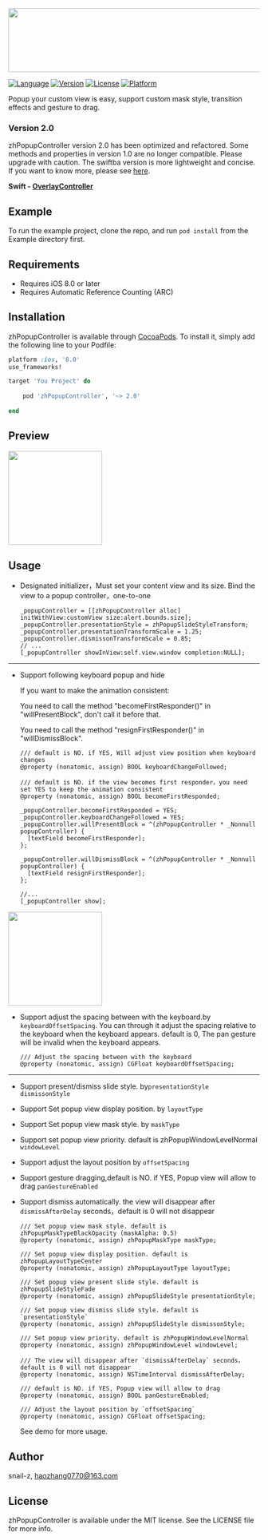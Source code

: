 <img src="https://github.com/snail-z/zhPopupController/blob/master/Preview/logo.jpg?raw=true" width="700px" height="128px">

[![Language](https://img.shields.io/badge/Language-%20Objective--C%20-orange.svg)](https://travis-ci.org/snail-z/zhPopupController)
[![Version](https://img.shields.io/badge/pod-v2.0.0-brightgreen.svg)](http://cocoapods.org/pods/zhPopupController)
[![License](https://img.shields.io/badge/license-MIT-blue.svg)](http://cocoapods.org/pods/zhPopupController)
[![Platform](https://img.shields.io/badge/platform-%20iOS8.0+%20-lightgrey.svg)](http://cocoapods.org/pods/zhPopupController)

Popup your custom view is easy, support custom mask style, transition effects and gesture to drag.

### Version 2.0

zhPopupController version 2.0 has been optimized and refactored. Some methods and properties in version 1.0 are no longer compatible. Please upgrade with caution.
The swiftba version is more lightweight and concise. If you want to know more, please see [here](https://github.com/snail-z/OverlayController).

**Swift - [OverlayController](https://github.com/snail-z/OverlayController)**

## Example

To run the example project, clone the repo, and run `pod install` from the Example directory first.

## Requirements

- Requires iOS 8.0 or later
- Requires Automatic Reference Counting (ARC)

## Installation

zhPopupController is available through [CocoaPods](http://cocoapods.org). To install
it, simply add the following line to your Podfile:

```ruby
platform :ios, '8.0'
use_frameworks!

target 'You Project' do
    
	pod 'zhPopupController', '~> 2.0'
    
end
```

## Preview 

<img src="https://github.com/snail-z/zhPopupController/blob/master/Preview/full1.gif?raw=true" width="188px">

## Usage

* Designated initializer，Must set your content view and its size. Bind the view to a popup controller，one-to-one
  ```objc
  _popupController = [[zhPopupController alloc] initWithView:customView size:alert.bounds.size];
  _popupController.presentationStyle = zhPopupSlideStyleTransform;
  _popupController.presentationTransformScale = 1.25;
  _popupController.dismissonTransformScale = 0.85;
  // ...
  [_popupController showInView:self.view.window completion:NULL];
  ```

-----

- Support following keyboard popup and hide

  If you want to make the animation consistent: 

  You need to call the method "becomeFirstResponder()" in "willPresentBlock", don't call it before that.

  You need to call the method "resignFirstResponder()" in "willDismissBlock".

  ```objc
  /// default is NO. if YES, Will adjust view position when keyboard changes
  @property (nonatomic, assign) BOOL keyboardChangeFollowed;
  
  /// default is NO. if the view becomes first responder，you need set YES to keep the animation consistent
  @property (nonatomic, assign) BOOL becomeFirstResponded;
  ```
  
  ```objc
  _popupController.becomeFirstResponded = YES;
  _popupController.keyboardChangeFollowed = YES;
  _popupController.willPresentBlock = ^(zhPopupController * _Nonnull popupController) {
  	[textField becomeFirstResponder];
  };
          
  _popupController.willDismissBlock = ^(zhPopupController * _Nonnull popupController) {
  	[textField resignFirstResponder];
  };
  
  //...
  [_popupController show];
  ```

<img src="https://github.com/snail-z/zhPopupController/blob/master/Preview/full2.gif?raw=true" width="188px">

- Support adjust the spacing between with the keyboard.by `keyboardOffsetSpacing`. You can through it adjust the spacing relative to the keyboard when the keyboard appears. default is 0, The pan gesture will be invalid when the keyboard appears.

  ```objc
  /// Adjust the spacing between with the keyboard
  @property (nonatomic, assign) CGFloat keyboardOffsetSpacing;
  ```

-----

- Support present/dismiss slide style. by`presentationStyle` `dismissonStyle`
- Support Set popup view display position. by `layoutType`
- Support Set popup view mask style. by `maskType`
- Support set popup view priority. default is zhPopupWindowLevelNormal `windowLevel`
- Support adjust the layout position by `offsetSpacing`
- Support gesture dragging,default is NO. if YES, Popup view will allow to drag `panGestureEnabled`
- Support dismiss automatically. the view will disappear after `dismissAfterDelay` seconds，default is 0 will not disappear
   ```objc
   /// Set popup view mask style. default is zhPopupMaskTypeBlackOpacity (maskAlpha: 0.5)
   @property (nonatomic, assign) zhPopupMaskType maskType;
   
   /// Set popup view display position. default is zhPopupLayoutTypeCenter
   @property (nonatomic, assign) zhPopupLayoutType layoutType;
   
   /// Set popup view present slide style. default is zhPopupSlideStyleFade
   @property (nonatomic, assign) zhPopupSlideStyle presentationStyle;
   
   /// Set popup view dismiss slide style. default is `presentationStyle`
   @property (nonatomic, assign) zhPopupSlideStyle dismissonStyle;
   
   /// Set popup view priority. default is zhPopupWindowLevelNormal
   @property (nonatomic, assign) zhPopupWindowLevel windowLevel;
   
   /// The view will disappear after `dismissAfterDelay` seconds，default is 0 will not disappear
   @property (nonatomic, assign) NSTimeInterval dismissAfterDelay;
   
   /// default is NO. if YES, Popup view will allow to drag
   @property (nonatomic, assign) BOOL panGestureEnabled;
   
   /// Adjust the layout position by `offsetSpacing`
   @property (nonatomic, assign) CGFloat offsetSpacing;
   ```
   
   See demo for more usage.


## Author

snail-z, haozhang0770@163.com

## License

zhPopupController is available under the MIT license. See the LICENSE file for more info.


